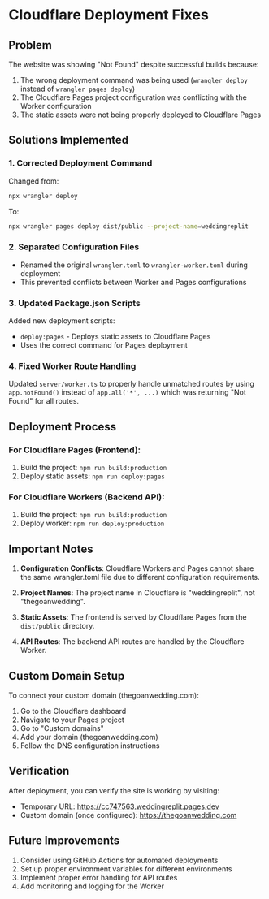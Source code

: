 # Cloudflare Deployment Fixes

## Problem
The website was showing "Not Found" despite successful builds because:
1. The wrong deployment command was being used (`wrangler deploy` instead of `wrangler pages deploy`)
2. The Cloudflare Pages project configuration was conflicting with the Worker configuration
3. The static assets were not being properly deployed to Cloudflare Pages

## Solutions Implemented

### 1. Corrected Deployment Command
Changed from:
```bash
npx wrangler deploy
```

To:
```bash
npx wrangler pages deploy dist/public --project-name=weddingreplit
```

### 2. Separated Configuration Files
- Renamed the original `wrangler.toml` to `wrangler-worker.toml` during deployment
- This prevented conflicts between Worker and Pages configurations

### 3. Updated Package.json Scripts
Added new deployment scripts:
- `deploy:pages` - Deploys static assets to Cloudflare Pages
- Uses the correct command for Pages deployment

### 4. Fixed Worker Route Handling
Updated `server/worker.ts` to properly handle unmatched routes by using `app.notFound()` instead of `app.all('*', ...)` which was returning "Not Found" for all routes.

## Deployment Process

### For Cloudflare Pages (Frontend):
1. Build the project: `npm run build:production`
2. Deploy static assets: `npm run deploy:pages`

### For Cloudflare Workers (Backend API):
1. Build the project: `npm run build:production`
2. Deploy worker: `npm run deploy:production`

## Important Notes

1. **Configuration Conflicts**: Cloudflare Workers and Pages cannot share the same wrangler.toml file due to different configuration requirements.

2. **Project Names**: The project name in Cloudflare is "weddingreplit", not "thegoanwedding".

3. **Static Assets**: The frontend is served by Cloudflare Pages from the `dist/public` directory.

4. **API Routes**: The backend API routes are handled by the Cloudflare Worker.

## Custom Domain Setup

To connect your custom domain (thegoanwedding.com):
1. Go to the Cloudflare dashboard
2. Navigate to your Pages project
3. Go to "Custom domains"
4. Add your domain (thegoanwedding.com)
5. Follow the DNS configuration instructions

## Verification

After deployment, you can verify the site is working by visiting:
- Temporary URL: https://cc747563.weddingreplit.pages.dev
- Custom domain (once configured): https://thegoanwedding.com

## Future Improvements

1. Consider using GitHub Actions for automated deployments
2. Set up proper environment variables for different environments
3. Implement proper error handling for API routes
4. Add monitoring and logging for the Worker